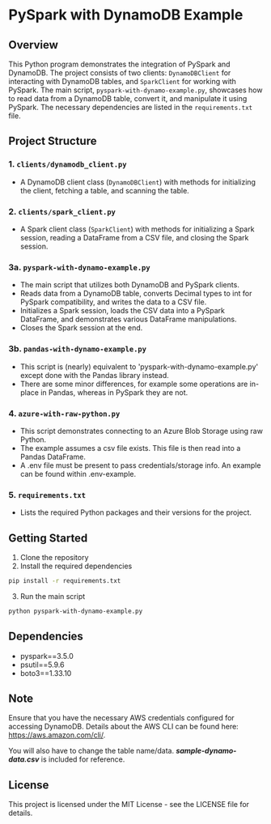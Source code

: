 # PySpark with DynamoDB Example

## Overview

This Python program demonstrates the integration of PySpark and DynamoDB. The project consists of two clients: `DynamoDBClient` for interacting with DynamoDB tables, and `SparkClient` for working with PySpark. The main script, `pyspark-with-dynamo-example.py`, showcases how to read data from a DynamoDB table, convert it, and manipulate it using PySpark. The necessary dependencies are listed in the `requirements.txt` file.

## Project Structure

### 1. `clients/dynamodb_client.py`

   - A DynamoDB client class (`DynamoDBClient`) with methods for initializing the client, fetching a table, and scanning the table.

### 2. `clients/spark_client.py`

   - A Spark client class (`SparkClient`) with methods for initializing a Spark session, reading a DataFrame from a CSV file, and closing the Spark session.

### 3a. `pyspark-with-dynamo-example.py`

   - The main script that utilizes both DynamoDB and PySpark clients.
   - Reads data from a DynamoDB table, converts Decimal types to int for PySpark compatibility, and writes the data to a CSV file.
   - Initializes a Spark session, loads the CSV data into a PySpark DataFrame, and demonstrates various DataFrame manipulations.
   - Closes the Spark session at the end.

### 3b. `pandas-with-dynamo-example.py`

   - This script is (nearly) equivalent to 'pyspark-with-dynamo-example.py' except done with the Pandas library instead.
   - There are some minor differences, for example some operations are in-place in Pandas, whereas in PySpark they are not.

### 4. `azure-with-raw-python.py`

   - This script demonstrates connecting to an Azure Blob Storage using raw Python.
   - The example assumes a csv file exists. This file is then read into a Pandas DataFrame.
   - A .env file must be present to pass credentials/storage info. An example can be found within .env-example.

### 5. `requirements.txt`

   - Lists the required Python packages and their versions for the project.

## Getting Started

1. Clone the repository
2. Install the required dependencies
```bash
pip install -r requirements.txt
```

3. Run the main script
```bash
python pyspark-with-dynamo-example.py
```

## Dependencies

- pyspark==3.5.0
- psutil==5.9.6
- boto3==1.33.10

## Note
Ensure that you have the necessary AWS credentials configured for accessing DynamoDB. Details about the AWS CLI can be found here: https://aws.amazon.com/cli/.

 You will also have to change the table name/data.
***sample-dynamo-data.csv*** is included for reference.

## License
This project is licensed under the MIT License - see the LICENSE file for details.